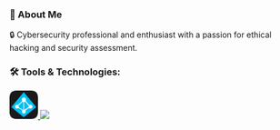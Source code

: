 ### 📝 About Me

🔒 Cybersecurity professional and enthusiast with a passion for ethical hacking and security assessment.

<!---
CyberSec626/CyberSec626 is a ✨ special ✨ repository because its `README.md` (this file) appears on your GitHub profile.
You can click the Preview link to take a look at your changes.
--->


### 🛠️ Tools & Technologies:

<p>
  <a href="https://github.com/CyberSec626/Outros/blob/main/Active%20Directory%20Icon.png">
    <img src="https://github.com/CyberSec626/Outros/raw/main/Active%20Directory%20Icon.png" alt="Active Directory Icon" width="50" height="50" />
  </a>
  <a href="https://skillicons.dev">
    <img src="https://skillicons.dev/icons?i=windows,kali,debian,powershell,bash,py,vscode,github,md,obsidian,discord" />
  </a>
</p>
